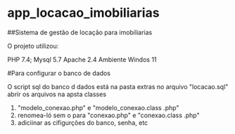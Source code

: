 # app_locacao_imobiliarias

##Sistema de gestão de locação para imobiliarias

O projeto utilizou: 

PHP 7.4;
Mysql 5.7
Apache 2.4
Ambiente Windos 11

#Para configurar  o banco de dados

O script sql do banco d dados está na pasta extras  no arquivo "locacao.sql"
abrir os arquivos na apsta classes
1) "modelo_conexao.php" e  "modelo_conexao.class .php" 
2) renomea-ló sem o para  "conexao.php" e "conexao.class .php"
3) adiciinar as cifigurções do banco, senha, etc



